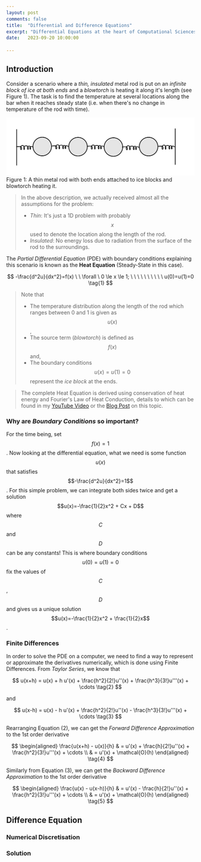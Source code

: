 ```yaml
---
layout: post
comments: false
title:  "Differential and Difference Equations"
excerpt: "Differential Equations at the heart of Computational Sciences and to solve them on a computer, we need to understand Difference Equations."
date:   2023-09-20 10:00:00

---
```


## Introduction
Consider a scenario where a *thin, insulated* metal rod is put on an *infinite block of ice at both ends* and a *blowtorch* is heating it along it's length (see Figure 1). The task is to find the temperature at several locations along the bar when it reaches steady state (i.e. when there's no change in temperature of the rod with time).

<div class="imgcap">
  <img src="https://raw.githubusercontent.com/tgautam03/Computational-Sciences/gh-pages/assets/2023-09-11-Four-Special-Matrices/K4.png" alt="this slowpoke moves"  width="800"/>
  <div class="thecap">Figure 1: A thin metal rod with both ends attached to ice blocks and blowtorch heating it. </div>
</div>

> In the above description, we actually received almost all the assumptions for the problem:
> - *Thin*: It's just a 1D problem with probably $$x$$ used to denote the location along the length of the rod.
> - *Insulated*: No energy loss due to radiation from the surface of the rod to the surroundings.

The *Partial Differential Equation* (PDE) with boundary conditions explaining this scenario is known as the **Heat Equation** (Steady-State in this case). 

$$
-\frac{d^2u}{dx^2}=f(x) \ \ \forall \ 0 \le x \le 1; \ \ \ \ \ \ \ \ \ \ u(0)=u(1)=0 \tag{1}
$$

> Note that 
> - The temperature distribution along the length of the rod which ranges between 0 and 1 is given as $$u(x)$$,
> - The source term (*blowtorch*) is defined as $$f(x)$$ and,
> - The boundary conditions $$u(x)=u(1)=0$$ represent the *ice block* at the ends. 

> The complete Heat Equation is derived using conservation of heat energy and Fourier's Law of Heat Conduction, details to which can be found in my [YouTube Video]() or the [Blog Post]() on this topic.

### Why are *Boundary Conditions* so important?
For the time being, set $$f(x)=1$$. Now looking at the differential equation, what we need is some function $$u(x)$$ that satisfies $$-\frac{d^2u}{dx^2}=1$$. For this simple problem, we can integrate both sides twice and get a solution $$u(x)=-\frac{1}{2}x^2 + Cx + D$$ where $$C$$ and $$D$$ can be any constants! This is where boundary conditions $$u(0)=u(1)=0$$ fix the values of $$C$$, $$D$$ and gives us a unique solution $$u(x)=-\frac{1}{2}x^2 + \frac{1}{2}x$$.

### Finite Differences
In order to solve the PDE on a computer, we need to find a way to represent or approximate the derivatives numerically, which is done using Finite Differences. From *Taylor Series*, we know that 

$$
u(x+h) = u(x) + h u'(x) + \frac{h^2}{2!}u''(x) + \frac{h^3}{3!}u'''(x) + \cdots \tag{2}
$$

and 

$$
u(x-h) = u(x) - h u'(x) + \frac{h^2}{2!}u''(x) - \frac{h^3}{3!}u'''(x) + \cdots \tag{3}
$$

Rearranging Equation $(2)$, we can get the *Forward Difference Approximation* to the 1st order derivative

$$
\begin{aligned}
\frac{u(x+h) -  u(x)}{h} & = u'(x) + \frac{h}{2!}u''(x) + \frac{h^2}{3!}u'''(x) + \cdots \\
                        & = u'(x) + \mathcal{O}(h) 
\end{aligned} \tag{4}
$$

Similarly from Equation $(3)$, we can get the *Backward Difference Approximation* to the 1st order derivative

$$
\begin{aligned}
\frac{u(x) -  u(x-h)}{h} & = u'(x) - \frac{h}{2!}u''(x) + \frac{h^2}{3!}u'''(x) + \cdots \\
                        & = u'(x) + \mathcal{O}(h) 
\end{aligned} \tag{5}
$$

## Difference Equation

### Numerical Discretisation

### Solution